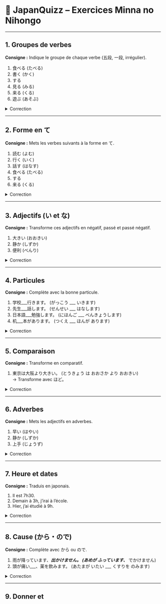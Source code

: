 # 📘 JapanQuizz – Exercices Minna no Nihongo

---

## 1. Groupes de verbes

**Consigne :** Indique le groupe de chaque verbe (五段, 一段, irrégulier).

1. 食べる (たべる)  
2. 書く (かく)  
3. する  
4. 見る (みる)  
5. 来る (くる)  
6. 遊ぶ (あそぶ)  

<details><summary>Correction</summary>

1. 食べる → 一段  
2. 書く → 五段  
3. する → Irrégulier  
4. 見る → 一段  
5. 来る → Irrégulier  
6. 遊ぶ → 五段  

</details>

---

## 2. Forme en て

**Consigne :** Mets les verbes suivants à la forme en て.

1. 読む (よむ)  
2. 行く (いく)  
3. 話す (はなす)  
4. 食べる (たべる)  
5. する  
6. 来る (くる)  

<details><summary>Correction</summary>

1. 読む → 読んで (よんで)  
2. 行く → 行って (いって)  
3. 話す → 話して (はなして)  
4. 食べる → 食べて (たべて)  
5. する → して  
6. 来る → 来て (きて)  

</details>

---

## 3. Adjectifs (い et な)

**Consigne :** Transforme ces adjectifs en négatif, passé et passé négatif.

1. 大きい (おおきい)  
2. 静か (しずか)  
3. 便利 (べんり)  

<details><summary>Correction</summary>

1. 大きい → 大きくない / 大きかった / 大きくなかった  
2. 静か → 静かじゃない / 静かだった / 静かじゃなかった  
3. 便利 → 便利じゃない / 便利だった / 便利じゃなかった  

</details>

---

## 4. Particules

**Consigne :** Complète avec la bonne particule.

1. 学校___行きます。 (がっこう ___ いきます)  
2. 先生___話します。 (せんせい ___ はなします)  
3. 日本語___勉強します。 (にほんご ___ べんきょうします)  
4. 机___本があります。 (つくえ ___ ほんが あります)  

<details><summary>Correction</summary>

1. 学校**へ/に**行きます。  
2. 先生**に**話します。  
3. 日本語**を**勉強します。  
4. 机**に**本があります。  

</details>

---

## 5. Comparaison

**Consigne :** Transforme en comparatif.  

1. 東京は大阪より大きい。 (とうきょう は おおさか より おおきい)  
   → Transforme avec ほど。  

<details><summary>Correction</summary>

大阪は東京ほど大きくない。 (おおさか は とうきょう ほど おおきくない)  

</details>

---

## 6. Adverbes

**Consigne :** Mets les adjectifs en adverbes.

1. 早い (はやい)  
2. 静か (しずか)  
3. 上手 (じょうず)  

<details><summary>Correction</summary>

1. 早い → 早く (はやく)  
2. 静か → 静かに (しずかに)  
3. 上手 → 上手に (じょうずに)  

</details>

---

## 7. Heure et dates

**Consigne :** Traduis en japonais.

1. Il est 7h30.  
2. Demain à 3h, j’irai à l’école.  
3. Hier, j’ai étudié à 9h.  

<details><summary>Correction</summary>

1. 七時半です (しちじはん です)  
2. 明日の三時に学校へ行きます (あした の さんじ に がっこう へ いきます)  
3. 昨日九時に勉強しました (きのう くじ に べんきょうしました)  

</details>

---

## 8. Cause (から・ので)

**Consigne :** Complète avec から ou ので.

1. 雨が降っています、___出かけません。 (あめが ふっています、___ でかけません)  
2. 頭が痛い___、薬を飲みます。 (あたまが いたい ___ くすりを のみます)  

<details><summary>Correction</summary>

1. 雨が降っています、**から**出かけません。  
2. 頭が痛い**ので**、薬を飲みます。  

</details>

---

## 9. Donner et
